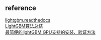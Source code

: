 ## 

## reference
[lightgbm.readthedocs](https://lightgbm.readthedocs.io/en/latest/Installation-Guide.html)  
[LightGBM算法总结](https://blog.csdn.net/weixin_39807102/article/details/81912566)  
[最简便的lightGBM GPU支持的安装、验证方法](https://blog.csdn.net/lccever/article/details/80535058)
